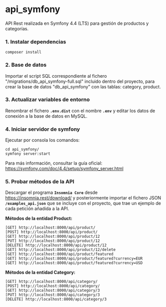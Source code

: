 # api_symfony
API Rest realizada en Symfony 4.4 (LTS) para gestión de productos y categorías.

### 1.  Instalar dependencias

    composer install

### 2.  Base de datos
Importar el script SQL correspondiente al fichero "/migrations/db_api_symfony-full.sql" incluido dentro del proyecto, para crear la base de datos "db_api_symfony" con las tablas: category, product.

### 3.  Actualizar variables de entorno
Renombrar el fichero **`.env.dist`** con el nombre **`.env`** y editar los datos de conexión a la base de datos en MySQL.

### 4.  Iniciar servidor de symfony
Ejecutar por consola los comandos:

    cd api_symfony/
    symfony server:start

Para más información, consultar la guía oficial: https://symfony.com/doc/4.4/setup/symfony_server.html

### 5.  Probar métodos de la API
Descargar el programa **`Insomnia Core`** desde https://insomnia.rest/download/ y posteriormente importar el fichero JSON **`/examples_api.json`** que se incluye con el proyecto, que trae un ejemplo de cada petición añadida a la API.

**Métodos de la entidad Product:**

    [GET] http://localhost:8000/api/product/
    [POST] http://localhost:8000/api/product/
    [GET] http://localhost:8000/api/product/12
    [PUT] http://localhost:8000/api/product/12
    [DELETE] http://localhost:8000/api/product/12
    [GET] http://localhost:8000/api/product/12/delete
    [GET] http://localhost:8000/api/product/featured
    [GET] http://localhost:8000/api/product/featured?currency=EUR
    [GET] http://localhost:8000/api/product/featured?currency=USD
**Métodos de la entidad Category:**

    [GET] http://localhost:8000/api/category/
    [POST] http://localhost:8000/api/category/
    [GET] http://localhost:8000/api/category/3
    [PUT] http://localhost:8000/api/category/3
    [DELETE] http://localhost:8000/api/category/3
